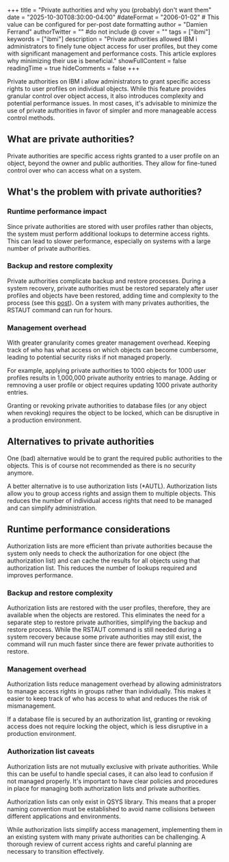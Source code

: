 +++
title = "Private authorities and why you (probably) don't want them"
date = "2025-10-30T08:30:00-04:00"
#dateFormat = "2006-01-02" # This value can be configured for per-post date formatting
author = "Damien Ferrand"
authorTwitter = "" #do not include @
cover = ""
tags = ["ibmi"]
keywords = ["ibmi"]
description = "Private authorities allowed IBM i administrators to finely tune object access for user profiles, but they come with significant management and performance costs. This article explores why minimizing their use is beneficial."
showFullContent = false
readingTime = true
hideComments = false
+++

Private authorities on IBM i allow administrators to grant specific access rights to user profiles on individual objects. While this feature provides granular control over object access, it also introduces complexity and potential performance issues. In most cases, it's advisable to minimize the use of private authorities in favor of simpler and more manageable access control methods.

## What are private authorities?

Private authorities are specific access rights granted to a user profile on an object, beyond the owner and public authorities. They allow for fine-tuned control over who can access what on a system.

## What's the problem with private authorities?

### Runtime performance impact

Since private authorities are stored with user profiles rather than objects, the system must perform additional lookups to determine access rights. This can lead to slower performance, especially on systems with a large number of private authorities.

### Backup and restore complexity

Private authorities complicate backup and restore processes. During a system recovery, private authorities must be restored separately after user profiles and objects have been restored, adding time and complexity to the process (see this [post](https://thei.blog/posts/why_rstaut/)). On a system with many privates authorities, the RSTAUT command can run for hours.

### Management overhead

With greater granularity comes greater management overhead. Keeping track of who has what access on which objects can become cumbersome, leading to potential security risks if not managed properly.

For example, applying private authorities to 1000  objects for 1000 user profiles results in 1,000,000 private authority entries to manage. Adding or remnoving a user profile or object requires updating 1000 private authority entries.

Granting or revoking private authorities to database files (or any object when revoking) requires the object to be locked, which can be disruptive in a production environment.

## Alternatives to private authorities

One (bad) alternative would be to grant the required public authorities to the objects. This is of course not recommended as there is no security anymore.

A better alternative is to use authorization lists (*AUTL). Authorization lists allow you to group access rights and assign them to multiple objects. This reduces the number of individual access rights that need to be managed and can simplify administration.

## Runtime performance considerations

Authorization lists are more efficient than private authorities because the system only needs to check the authorization for one object (the authorization list) and can cache the results for all objects using that authorization list. This reduces the number of lookups required and improves performance.

### Backup and restore complexity

Authorization lists are restored with the user profiles, therefore, they are available when the objects are restored. This eliminates the need for a separate step to restore private authorities, simplifying the backup and restore process. While the RSTAUT command is still needed during a system recovery because some private authorities may still exist, the command will run much faster since there are fewer private authorities to restore.

### Management overhead

Authorization lists reduce management overhead by allowing administrators to manage access rights in groups rather than individually. This makes it easier to keep track of who has access to what and reduces the risk of mismanagement.

If a database file is secured by an authorization list, granting or revoking access does not require locking the object, which is less disruptive in a production environment.

### Authorization list caveats

Authorization lists are not mutually exclusive with private authorities. While this can be useful to handle special cases, it can also lead to confusion if not managed properly. It's important to have clear policies and procedures in place for managing both authorization lists and private authorities.

Authorization lists can only exist in QSYS library. This means that a proper naming convention must be established to avoid name collisions between different applications and environments.

While authorization lists simplify access management, implementing them in an existing system with many private authorities can be challenging. A thorough review of current access rights and careful planning are necessary to transition effectively.